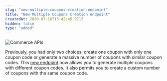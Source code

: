 ```yaml
---
slug: "new-multiple-coupons-creation-endpoint"
title: "New Multiple Coupons Creation endpoint"
createdAt: 2020-07-16T15:42:45.971Z
hidden: false
type: "added"
---
```


![Commerce APIs](https://raw.githubusercontent.com/vtexdocs/dev-portal-content/main/images/new-multiple-coupons-creation-endpoint-0.png)

Previously, you had only two choices: create one coupon with only one coupon code or generate a massive number of coupons with similar coupon codes. This [new endpoint](https://developers.vtex.com/reference/coupons#post_api-rnb-pvt-multiple-coupons) now allows you to generate multiple coupons with different coupon codes. It also permits you to create a custom number of coupons with the same coupon code.
